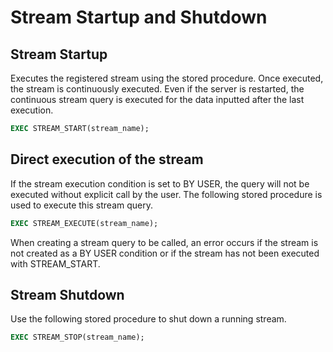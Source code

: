 # Stream Startup and Shutdown

##  Stream Startup

Executes the registered stream using the stored procedure. Once executed, the stream is continuously executed. Even if the server is restarted, the continuous stream query is executed for the data inputted after the last execution.

```sql
EXEC STREAM_START(stream_name);
```

##  Direct execution of the stream

If the stream execution condition is set to BY USER, the query will not be executed without explicit call by the user. The following stored procedure is used to execute this stream query.

```sql
EXEC STREAM_EXECUTE(stream_name);
```

When creating a stream query to be called, an error occurs if the stream is not created as a BY USER condition or if the stream has not been executed with STREAM_START.

##  Stream Shutdown

Use the following stored procedure to shut down a running stream.

```sql
EXEC STREAM_STOP(stream_name);
```
